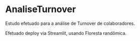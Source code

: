 # AnaliseTurnover

Estudo efetuado para a análise de Turnover de colaboradores.

Efetuado deploy via Streamlit, usando Floresta randômica.
